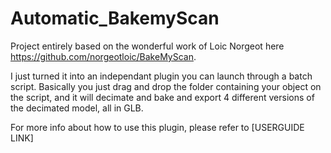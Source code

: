 # Automatic_BakemyScan
Project entirely based on the wonderful work of Loic Norgeot here https://github.com/norgeotloic/BakeMyScan. 

I just turned it into an independant plugin you can launch through a batch script. Basically you just drag and drop the folder containing your object on the script, and it will decimate and bake and export 4 different versions of the decimated model, all in GLB. 

For more info about how to use this plugin, please refer to [USERGUIDE LINK]
